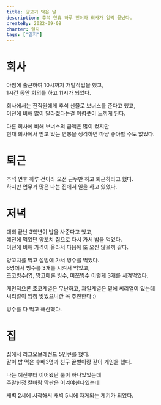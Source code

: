 ```yaml
---
title: 양고기 먹은 날
description: 추석 연휴 하루 전이라 회사가 일찍 끝났다.
createBy: 2022-09-08
charter: 일지
tags: ["일지"]
---
```


# 회사

아침에 출근하여 10시까지 개발작업을 했고,  
1시간 동안 회의를 하고 11시가 되었다.

회사에서는 전직원에게 추석 선물로 보너스를 준다고 했고,  
이전에 비해 많이 달라졌다는걸 어렴풋이 느끼게 된다.

다른 회사에 비해 보너스의 금액은 많이 컸지만  
현재 회사에서 받고 있는 연봉을 생각하면 마냥 좋아할 수도 없었다.

# 퇴근

추석 연휴 하루 전이라 오전 근무만 하고 퇴근하라고 했다.  
하지만 업무가 많은 나는 집에서 일을 하고 있었다.

# 저녁

대회 끝난 3학년이 밥을 사준다고 했고,  
예전에 먹었던 양꼬치 집으로 다시 가서 밥을 먹었다.  
이전에 비해 가격이 올라서 다음에 또 오진 않을꺼 같다.

양꼬치를 먹고 설빙에 가서 빙수를 먹었다.  
6명에서 빙수를 3개를 시켜서 먹었고,  
초코빙수(?), 망고메론 빙수, 미쯔빙수 이렇게 3개를 시켜먹었다.

개인적으론 초코계열은 무난하고, 과일계열은 밑에 씨리얼이 있는데  
씨리얼이 엄청 맛있으니깐 꼭 추천한다 :)

빙수를 다 먹고 해산했다.

# 집

집에서 리그오브레전드 5인큐를 했다.  
같이 밥 먹은 후배3명과 친구 꿀벌이랑 같이 게임을 했다.

나는 예전부터 이어왔단 룰이 하나있었는데  
주말한정 칼바람 막판은 이겨야한다였는데

새벽 2시에 시작해서 새벽 5시에 자게되는 계기가 되었다.
